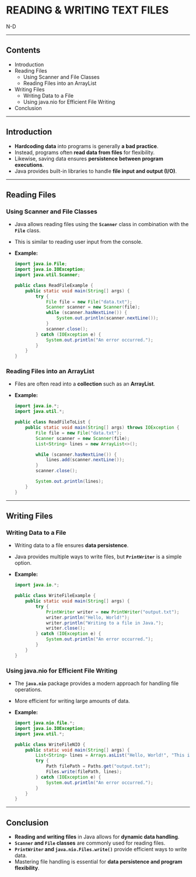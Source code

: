 # READING & WRITING TEXT FILES
N-D

---

## Contents
- Introduction
- Reading Files
  - Using Scanner and File Classes
  - Reading Files into an ArrayList
- Writing Files
  - Writing Data to a File
  - Using java.nio for Efficient File Writing
- Conclusion

---

## Introduction
- **Hardcoding data** into programs is generally **a bad practice**.
- Instead, programs often **read data from files** for flexibility.
- Likewise, saving data ensures **persistence between program executions**.
- Java provides built-in libraries to handle **file input and output (I/O)**.

---

## Reading Files
### **Using Scanner and File Classes**
- Java allows reading files using the **`Scanner`** class in combination with the **`File`** class.
- This is similar to reading user input from the console.
- **Example:**

  ```java
  import java.io.File;
  import java.io.IOException;
  import java.util.Scanner;

  public class ReadFileExample {
      public static void main(String[] args) {
          try {
              File file = new File("data.txt");
              Scanner scanner = new Scanner(file);
              while (scanner.hasNextLine()) {
                  System.out.println(scanner.nextLine());
              }
              scanner.close();
          } catch (IOException e) {
              System.out.println("An error occurred.");
          }
      }
  }
  ```

### **Reading Files into an ArrayList**
- Files are often read into a **collection** such as an **ArrayList**.
- **Example:**

  ```java
  import java.io.*;
  import java.util.*;

  public class ReadFileToList {
      public static void main(String[] args) throws IOException {
          File file = new File("data.txt");
          Scanner scanner = new Scanner(file);
          List<String> lines = new ArrayList<>();

          while (scanner.hasNextLine()) {
              lines.add(scanner.nextLine());
          }
          scanner.close();

          System.out.println(lines);
      }
  }
  ```

---

## Writing Files
### **Writing Data to a File**
- Writing data to a file ensures **data persistence**.
- Java provides multiple ways to write files, but **`PrintWriter`** is a simple option.
- **Example:**

  ```java
  import java.io.*;

  public class WriteFileExample {
      public static void main(String[] args) {
          try {
              PrintWriter writer = new PrintWriter("output.txt");
              writer.println("Hello, World!");
              writer.println("Writing to a file in Java.");
              writer.close();
          } catch (IOException e) {
              System.out.println("An error occurred.");
          }
      }
  }
  ```

### **Using java.nio for Efficient File Writing**
- The **`java.nio`** package provides a modern approach for handling file operations.
- More efficient for writing large amounts of data.
- **Example:**

  ```java
  import java.nio.file.*;
  import java.io.IOException;
  import java.util.*;

  public class WriteFileNIO {
      public static void main(String[] args) {
          List<String> lines = Arrays.asList("Hello, World!", "This is Java NIO");
          try {
              Path filePath = Paths.get("output.txt");
              Files.write(filePath, lines);
          } catch (IOException e) {
              System.out.println("An error occurred.");
          }
      }
  }
  ```

---

## Conclusion
- **Reading and writing files** in Java allows for **dynamic data handling**.
- **`Scanner` and `File` classes** are commonly used for reading files.
- **`PrintWriter` and `java.nio.Files.write()`** provide efficient ways to write data.
- Mastering file handling is essential for **data persistence and program flexibility**.
